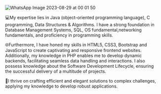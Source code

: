 ![WhatsApp Image 2023-08-29 at 00 01 50](https://github.com/srinjoyroychowdhury/srinjoyroychowdhury/assets/141168076/9bd16419-2827-4000-96d8-9535abbcc744)


💻My expertise lies in Java (object-oriented programming language), C programming, Data Structures & Algorithms. I have a strong foundation in Database Management Systems, SQL, OS fundamental,networking fundamentals, and proficiency in programming skills. 

🌐Furthermore, I have honed my skills in HTML5, CSS3, Bootstrap and JavaScript to create captivating and responsive frontend websites. Additionally, my knowledge in PHP enables me to develop dynamic backends, facilitating seamless data handling and interactions. I also possess knowledge about the Software Development Lifecycle, ensuring the successful delivery of a multitude of projects.

🎯I thrive on crafting efficient and elegant solutions to complex challenges, applying my knowledge  to develop robust applications.

